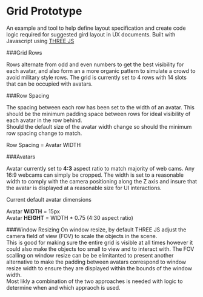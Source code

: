 
# Grid Prototype

An example and tool to help define layout specification and create code logic required for suggested gird layout in UX documents. Built with Javascript using [THREE JS](https://threejs.org/docs/index.html#Manual/Introduction/Creating_a_scene)

###Grid Rows 

Rows alternate from odd and even numbers to get the best visibility for each avatar, and also form an a more organic pattern to simulate a crowd to avoid military style rows.
The grid is currently set to 4 rows with 14 slots that can be occupied with avatars.   
  

###Row Spacing  

The spacing between each row has been set to the width of an avatar. This should be the minimum padding space between rows for ideal visibility of each avatar in the row behind.  
Should the default size of the avatar width change so should the minimum row spacing change to match.  

Row Spacing = Avatar WIDTH
  
  
###Avatars 

Avatar currently set to **4:3** aspect ratio to match majority of web cams. Any 16:9 webcams can simply be cropped. 
The width is set to a reasonable width to comply with the camera positioning along the Z axis and insure that the avatar is displayed at a reasonable size for UI interactions.

Current default avatar dimensions 

Avatar **WIDTH**  = 15px  
Avatar **HEIGHT** = WIDTH * 0.75 (4:30 aspect ratio)


###Window Resizing
On window resize, by default THREE JS adjust the camera field of view (FOV) to scale the objects in the scene.  
This is good for making sure the entire grid is visible at all times however it could also make the objects too small to view and to interact with. The FOV scalling on window resize can be be elimitanted to present another alternative to make the padding between avatars correspond to window resize width to ensure they are displayed within the bounds of the window width.  
Most likly a combination of the two approaches is needed with logic to determine when and which appraoch is used.

 